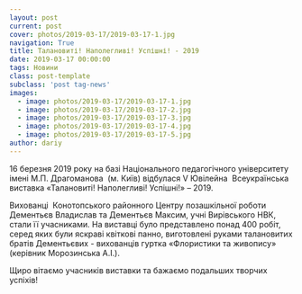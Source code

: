```yaml
---
layout: post
current: post
cover: photos/2019-03-17/2019-03-17-1.jpg
navigation: True
title: Талановиті! Наполегливі! Успішні! - 2019
date: 2019-03-17 00:00:00
tags: Новини
class: post-template
subclass: 'post tag-news'
images:
  - image: photos/2019-03-17/2019-03-17-1.jpg
  - image: photos/2019-03-17/2019-03-17-2.jpg
  - image: photos/2019-03-17/2019-03-17-3.jpg
  - image: photos/2019-03-17/2019-03-17-4.jpg
  - image: photos/2019-03-17/2019-03-17-5.jpg
author: dariy
---
```


16 березня 2019 року на базі Національного педагогічного  університету  імені М.П. Драгоманова  (м. Київ) відбулася  V Ювілейна  Всеукраїнська  виставка  «Талановиті! Наполегливі! Успішні!» – 2019.

Вихованці  Конотопського районного Центру позашкільної роботи Дементьєв Владислав та Дементьєв Максим, учні Вирівського НВК, стали її учасниками. На виставці було представлено понад 400 робіт, серед яких були яскраві квіткові панно, виготовлені руками талановитих братів Дементьєвих -  вихованців гуртка «Флористики та живопису» (керівник Морозинська А.І.).

Щиро вітаємо  учасників виставки та бажаємо подальших творчих успіхів!
